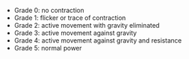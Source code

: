 - Grade 0: no contraction
- Grade 1: flicker or trace of contraction
- Grade 2: active movement with gravity eliminated
- Grade 3: active movement against gravity
- Grade 4: active movement against gravity and
  resistance
- Grade 5: normal power